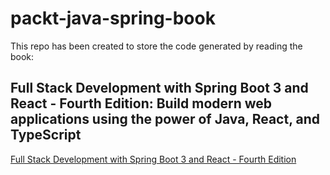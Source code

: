 # packt-java-spring-book

This repo has been created to store the code generated by reading the book:

## Full Stack Development with Spring Boot 3 and React - Fourth Edition: Build modern web applications using the power of Java, React, and TypeScript

<a href="https://www.amazon.com/gp/product/1805122460" target="_blank">Full Stack Development with Spring Boot 3 and React - Fourth Edition</a>
